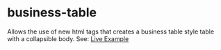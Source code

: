 # business-table
Allows the use of new html tags that creates a business table style table with a collapsible body. 
See:
[Live Example](http://betacore.org/business-table/)
